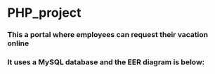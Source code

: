 # PHP_project

### This a portal where employees can request their vacation online

### It uses a MySQL database and the EER diagram is below:
